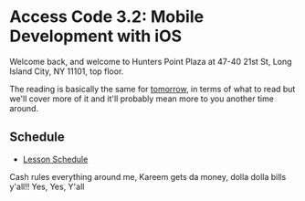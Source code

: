 # Access Code 3.2: Mobile Development with iOS

Welcome back, and welcome to Hunters Point Plaza at 
47-40 21st St, Long Island City, NY 11101, top floor.

The reading is basically the same for [tomorrow](/lessons/functions-two), in terms
of what to read but we'll cover more of it and it'll probably mean more to you another
time around.

## Schedule

- [Lesson Schedule](schedule.md)

Cash rules everything around me, Kareem gets da money, dolla dolla bills y'all!!
Yes, Yes, Y'all
